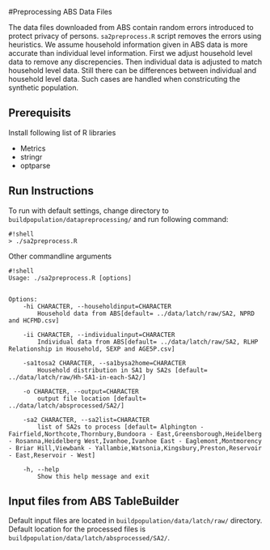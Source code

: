 #Preprocessing ABS Data Files

The data files downloaded from ABS contain random errors introduced to protect privacy of persons. `sa2preprocess.R` script removes the errors using heuristics. We assume household information given in ABS data is more accurate than individual level information. First we adjust household level data to remove any discrepencies. Then individual data is adjusted to match household level data. Still there can be differences between individual and household level data. Such cases are handled when constricuting the synthetic population.

## Prerequisits
Install following list of R libraries

* Metrics
* stringr
* optparse

## Run Instructions

To run with default settings, change directory to `buildpopulation/datapreprocessing/` and run following command:

```
#!shell
> ./sa2preprocess.R
```

Other commandline arguments

```
#!shell
Usage: ./sa2preprocess.R [options]


Options:
	-hi CHARACTER, --householdinput=CHARACTER
		Household data from ABS[default= ../data/latch/raw/SA2, NPRD and HCFMD.csv]

	-ii CHARACTER, --individualinput=CHARACTER
		Individual data from ABS[default= ../data/latch/raw/SA2, RLHP Relationship in Household, SEXP and AGE5P.csv]

	-sa1tosa2 CHARACTER, --sa1bysa2home=CHARACTER
		Household distribution in SA1 by SA2s [default= ../data/latch/raw/Hh-SA1-in-each-SA2/]

	-o CHARACTER, --output=CHARACTER
		output file location [default= ../data/latch/absprocessed/SA2/]

	-sa2 CHARACTER, --sa2list=CHARACTER
		list of SA2s to process [default= Alphington - Fairfield,Northcote,Thornbury,Bundoora - East,Greensborough,Heidelberg - Rosanna,Heidelberg West,Ivanhoe,Ivanhoe East - Eaglemont,Montmorency - Briar Hill,Viewbank - Yallambie,Watsonia,Kingsbury,Preston,Reservoir - East,Reservoir - West]

	-h, --help
		Show this help message and exit
```

## Input files from ABS TableBuilder

Default input files are located in `buildpopulation/data/latch/raw/` directory. Default location for the processed files is `buildpopulation/data/latch/absprocessed/SA2/`.
